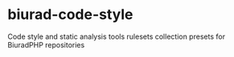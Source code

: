# biurad-code-style
 Code style and static analysis tools rulesets collection presets for BiuradPHP repositories
